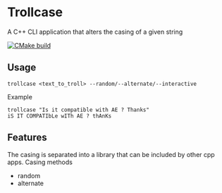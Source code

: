 # Trollcase

A C++ CLI application that alters the casing of a given string

[![CMake build](https://github.com/dann1/trollcase/actions/workflows/cmake.yml/badge.svg)](https://github.com/dann1/trollcase/actions/workflows/cmake.yml)

## Usage

`trollcase <text_to_troll> --random/--alternate/--interactive`

Example

```
trollcase "Is it compatible with AE ? Thanks"
iS IT COMPATIbLe wITh AE ? thAnKs
```

## Features

The casing is separated into a library that can be included by other cpp apps. Casing methods

- random
- alternate
